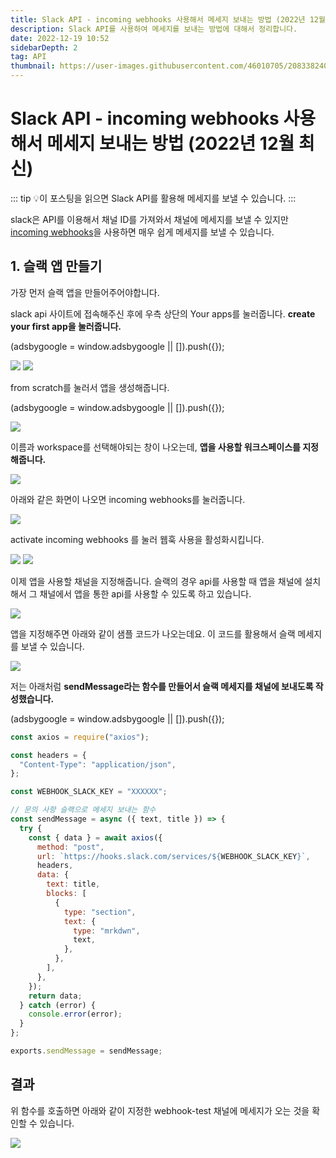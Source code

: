```yaml
---
title: Slack API - incoming webhooks 사용해서 메세지 보내는 방법 (2022년 12월 최신)
description: Slack API를 사용하여 메세지를 보내는 방법에 대해서 정리합니다.
date: 2022-12-19 10:52
sidebarDepth: 2
tag: API
thumbnail: https://user-images.githubusercontent.com/46010705/208338240-ca9320a8-190b-4e02-a5f3-f4b390c95029.png
---
```


# Slack API - incoming webhooks 사용해서 메세지 보내는 방법 (2022년 12월 최신)

::: tip 💡이 포스팅을 읽으면
Slack API를 활용해 메세지를 보낼 수 있습니다.
:::

slack은 API를 이용해서 채널 ID를 가져와서 채널에 메세지를 보낼 수 있지만
[incoming webhooks](https://api.slack.com/messaging/webhooks)을 사용하면 매우 쉽게 메세지를 보낼 수 있습니다.

## 1. 슬랙 앱 만들기

가장 먼저 슬랙 앱을 만들어주어야합니다.

slack api 사이트에 접속해주신 후에 우측 상단의 Your apps를 눌러줍니다.
**create your first app을 눌러줍니다.**

<component is="script" src="https://pagead2.googlesyndication.com/pagead/js/adsbygoogle.js?client=ca-pub-4877378276818686" crossorigin="anonymous" async></component>

<!-- ui-log 수평형 -->

<ins class="adsbygoogle"
     style="display:block"
     data-ad-client="ca-pub-4877378276818686"
     data-ad-slot="9743150776"
     data-ad-format="auto"
     data-full-width-responsive="true"></ins>
<component is="script">
(adsbygoogle = window.adsbygoogle || []).push({});
</component>

<img src="./img/1.png"  />

<img src="./img/2.png"  />

from scratch를 눌러서 앱을 생성해줍니다.

<component is="script" src="https://pagead2.googlesyndication.com/pagead/js/adsbygoogle.js?client=ca-pub-4877378276818686" crossorigin="anonymous" async></component>

<!-- ui-log 수평형 -->

<ins class="adsbygoogle"
     style="display:block"
     data-ad-client="ca-pub-4877378276818686"
     data-ad-slot="9743150776"
     data-ad-format="auto"
     data-full-width-responsive="true"></ins>
<component is="script">
(adsbygoogle = window.adsbygoogle || []).push({});
</component>

<img src="./img/3.png"  />

이름과 workspace를 선택해야되는 창이 나오는데, **앱을 사용할 워크스페이스를 지정해줍니다.**

<img src="./img/4.png"  />

아래와 같은 화면이 나오면 incoming webhooks를 눌러줍니다.

<img src="./img/5.png"  />

activate incoming webhooks 를 눌러 웹훅 사용을 활성화시킵니다.

<img src="./img/6.png"  />

<img src="./img/7.png"  />

이제 앱을 사용할 채널을 지정해줍니다. 슬랙의 경우 api를 사용할 때 앱을 채널에 설치해서
그 채널에서 앱을 통한 api를 사용할 수 있도록 하고 있습니다.

<img src="./img/8.png"  />

앱을 지정해주면 아래와 같이 샘플 코드가 나오는데요. 이 코드를 활용해서 슬랙 메세지를 보낼 수 있습니다.

<img src="./img/9.png"  />

저는 아래처럼 **sendMessage라는 함수를 만들어서 슬랙 메세지를 채널에 보내도록 작성했습니다.**

<component is="script" src="https://pagead2.googlesyndication.com/pagead/js/adsbygoogle.js?client=ca-pub-4877378276818686" crossorigin="anonymous" async></component>

<!-- ui-log 수평형 -->

<ins class="adsbygoogle"
     style="display:block"
     data-ad-client="ca-pub-4877378276818686"
     data-ad-slot="9743150776"
     data-ad-format="auto"
     data-full-width-responsive="true"></ins>
<component is="script">
(adsbygoogle = window.adsbygoogle || []).push({});
</component>

```js
const axios = require("axios");

const headers = {
  "Content-Type": "application/json",
};

const WEBHOOK_SLACK_KEY = "XXXXXX";

// 문의 사항 슬랙으로 메세지 보내는 함수
const sendMessage = async ({ text, title }) => {
  try {
    const { data } = await axios({
      method: "post",
      url: `https://hooks.slack.com/services/${WEBHOOK_SLACK_KEY}`,
      headers,
      data: {
        text: title,
        blocks: [
          {
            type: "section",
            text: {
              type: "mrkdwn",
              text,
            },
          },
        ],
      },
    });
    return data;
  } catch (error) {
    console.error(error);
  }
};

exports.sendMessage = sendMessage;
```

## 결과

위 함수를 호출하면 아래와 같이 지정한 webhook-test 채널에 메세지가 오는 것을 확인할 수 있습니다.

<img src="./img/11.png"  />
